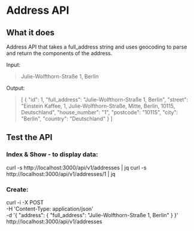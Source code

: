 # Address API

## What it does

Address API that takes a full_address string and uses geocoding to parse and return the components of the address.

Input:
> Julie-Wolfthorn-Straße 1, Berlin

Output:
> [
>  {
>    "id": 1,
>    "full_address": "Julie-Wolfthorn-Straße 1, Berlin",
>    "street": "Einstein Kaffee, 1, Julie-Wolfthorn-Straße, Mitte, Berlin, 10115, Deutschland",
>    "house_number": "1",
>    "postcode": "10115",
>    "city": "Berlin",
>    "country": "Deutschland"
>  }
> ]

## Test the API

### Index & Show - to display data:
curl -s http://localhost:3000/api/v1/addresses | jq
curl -s http://localhost:3000/api/v1/addresses/1 | jq

### Create:
curl -i -X POST                                                              \
     -H 'Content-Type: application/json'                                     \
     -d '{ "address": { "full_address": "Julie-Wolfthorn-Straße 1, Berlin" } }' \
     http://localhost:3000/api/v1/addresses
